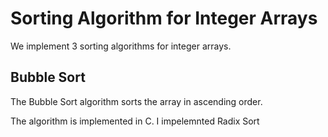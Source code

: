 # Sorting Algorithm for Integer Arrays

We implement 3 sorting algorithms for integer arrays.

## Bubble Sort

The Bubble Sort algorithm sorts the array in ascending order.

The algorithm is implemented in C.
I impelemnted Radix Sort
